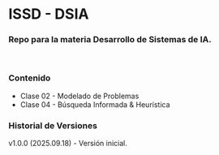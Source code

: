 # ISSD - DSIA

### Repo para la materia **Desarrollo de Sistemas de IA**.

&nbsp;

### Contenido

- Clase 02 - Modelado de Problemas
- Clase 04 - Búsqueda Informada & Heurística
&nbsp;

### Historial de Versiones

v1.0.0 (2025.09.18) - Versión inicial.  

&nbsp;
